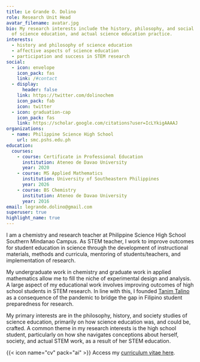 ```yaml
---
title: Le Grande O. Dolino
role: Research Unit Head
avatar_filename: avatar.jpg
bio: My research interests include the history, philosophy, and social studies
  of science education, and actual science education practice.
interests:
  - history and philosophy of science education
  - affective aspects of science education
  - participation and success in STEM research
social:
  - icon: envelope
    icon_pack: fas
    link: /#contact
  - display:
      header: false
    link: https://twitter.com/dolinochem
    icon_pack: fab
    icon: twitter
  - icon: graduation-cap
    icon_pack: fas
    link: https://scholar.google.com/citations?user=IcLYkigAAAAJ
organizations:
  - name: Philippine Science High School
    url: smc.pshs.edu.ph
education:
  courses:
    - course: Certificate in Professional Education
      institution: Ateneo de Davao University
      year: 2020
    - course: MS Applied Mathematics
      institution: University of Southeastern Philippines
      year: 2026
    - course: BS Chemistry
      institution: Ateneo de Davao University
      year: 2016
email: legrande.dolino@gmail.com
superuser: true
highlight_name: true
---
```

I am a chemistry and research teacher at Philippine Science High School Southern Mindanao Campus. As STEM teacher, I work to improve outcomes for student education in science through the development of instructional materials, methods and curricula, mentoring of students/teachers, and implementation of research.

My undergraduate work in chemistry and graduate work in applied mathematics allow me to fill the niche of experimental design and analysis. A large aspect of my educational work involves improving outcomes of high school students in STEM research. In line with this, I founded [Tanim Talino](http://tanimtalino.org) as a consequence of the pandemic to bridge the gap in Filipino student preparedness for research.

My primary interests are in the philosophy, history, and society studies of science education, primarily on how science education was, and could be, crafted. A common theme in my research interests is the high school student, particularly on how she navigates conceptions about herself, society, and actual STEM work, as a result of her STEM education.

{{< icon name="cv" pack="ai" >}} Access my [curriculum vitae here](https://docs.google.com/document/d/1wVxoYxNQ41ar9_LzAVz-uJvxk8yQVJLMjegaMy4m41c/edit?usp=sharing).